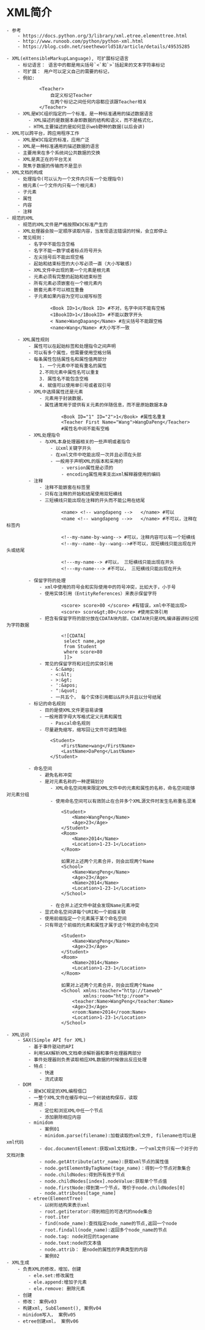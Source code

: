 # XML简介

    - 参考
        - https://docs.python.org/3/library/xml.etree.elementtree.html
        - http://www.runoob.com/python/python-xml.html
        - https://blog.csdn.net/seetheworld518/article/details/49535285
        
    - XML(eXtensibleMarkupLanguage), 可扩展标记语言
        - 标记语言： 语言中的都是用尖括号`<`和`>`括起来的文本字符串标记
        - 可扩展： 用户可以定义自己的需要的标记，
        - 例如:
            
                <Teacher> 
                    自定义标记Teacher
                    在两个标记之间任何内容都应该跟Teacher相关
                </Teacher>
        - XML是W3C组织指定的一个标准，是一种标准通用的描述数据语言
            - XML描述的是数据本身即数据的结构和语义，而不是格式化，
            - HTML主要描述的是如何显示web野种的数据(以后会讲)
    - XML可以跨平台，跨应用程序工作
        - XML是W3C指定的标准，应用广泛
        - XML是一种标准通用的描述数据的语言
        - 主要用来在多个系统间公共数据的交换
        - XML是真正在的平台无关
        - 聚焦于数据的传输而不是显示
    - XML文档的构成
        - 处理指令(可以认为一个文件内只有一个处理指令)
        - 根元素(一个文件内只有一个根元素)
        - 子元素
        - 属性
        - 内容
        - 注释
    - 规范的XML
        - 规范的XML文件是严格按照W3C标准产生的
        - XML处理器会按一定顺序读取内容，当发现语法错误的时候，会立即停止
        - 常见规则：
            - 名字中不能包含空格
            - 名字不能一数字或者标点符号开头
            - 左尖括号后不能出现空格
            - 起始和结束标签的大小写必须一直（大小写敏感)
            - XML文件中出现的第一个元素是根元素
            - 元素必须有完整的起始和结束标签
            - 所有元素必须嵌套在一个根元素内
            - 嵌套元素不可以相互重叠
            - 子元素如果内容为空可以缩写标签
            
                    <Book ID>1</Book ID> #不对，名字中间不能有空格
                    <1BookID>1</1BookID> #不能以数字开头
                    < Name>WangDapang</Name> #左尖括号不能跟空格
                    <name>Wang</Name> #大小写不一致
                
        - XML属性规则 
            - 属性可以在起始标签和处理指令之间声明
            - 可以有多个属性，但需要使用空格分隔
            - 每条属性包括属性名和属性值两部分
                1. 一个元素中不能有重名的属性
                2.不同元素中属性名可以重复
                3. 属性名不能包含空格
                4. 赋值可以使用单引号或者双引号
            - XML中选择属性还是元素
                - 元素用于封装数据，
                - 属性通常用于提供有关元素的伴随信息，而不是原始数据本身
                
                        <Book ID="1" ID="2">1</Book> #属性名重复
                        <Teacher First Name="Wang">WangDaPeng</Teacher>
                        #属性名中间不能有空格
            - XML处理指令
                - 与XML本身处理器相关的一些声明或者指令
                    - 以xml关键字开头
                    - 在xml文件中吃能出现一次并且必须在头部
                    - 一般用于声明XML的版本和采用的
                        - version属性是必须的
                        - encoding属性用来支出xml解释器使用的编码
            - 注释
                - 注释不能嵌套在标签里
                - 只有在注释的开始和结尾使用双短横线
                - 三短横线只能出现在注释的开头而不能公用在结尾
                
                        <name> <!-- wangdapeng -->   </name> #可以
                        <name <!-- wangdapeng -->>   </name> #不可以，注释在标签内
                        
                        <!--my-name-by-wang--> #可以，注释内容可以有一个短横线
                        <!--my--name--by--wang-->#不可以，双短横线只能出现在开头或结尾
                        
                        <!---my-name--> #可以， 三短横线只能出现在开头
                        <!---my-name---> #不可以， 三短横线只能出现在开头
                
            - 保留字符的处理
                - xml中使用的符号会和实际使用中的符号冲突，比如大于，小于号
                - 使用实体引用（EntityReferences）来表示保留字符
                    
                        <score> score>80 </score> #有错误，xml中不能出现>
                        <score> score&gt;80</score> #使用实体引用
                - 把含有保留字符的部分放在CDATA块内部，CDATA块只是XML编译器讲标记视为字符数据
                
                        <![CDATA[
                         select name,age
                         from Student
                         where score>80
                         ]]>
                - 常见的保留字符和对应的实体引用
                    - &:&amp;
                    - <:&lt;
                    - >:&gt;
                    - ':&apos;
                    - ":&quot;
                    - 一共五个， 每个实体引用都以&开头并且以分号结尾
            - 标记的命名规则
                - 目的是使XML文件更容易读懂
                - 一般用首字母大写格式定义元素和属性
                    - Pascal命名规则
                - 尽量避免缩写，缩写回让文件可读性降低 
                
                    <Student>
                        <FirstName>wang</FirstName>
                        <LastName>DaPeng</LastName>
                    </Student>      
                    
            - 命名空间
                - 避免名称冲突
                - 是对元素名称的一种逻辑划分
                    - XML命名空间用来限定XML文件中的元素和属性的名称，命名空间能够对元素分组
                    - 使用命名空间可以有效防止在合并多个XML源文件时发生名称重名混淆
                
                        <Student>
                            <Name>WangPeng</Name>
                            <Age>23</Age>
                        </Student>
                        <Room>
                            <Name>2014</Name>
                            <Location>1-23-1</Location>
                        </Room>
                        
                        如果对上述两个元素合并，则会出现两个Name
                        <School>
                            <Name>WangPeng</Name>
                            <Age>23</Age>
                            <Name>2014</Name>
                            <Location>1-23-1</Location>
                        </School>
                        
                    - 在合并上述文件中就会发现Name元素冲突
                - 显式命名空间讲每个URI和一个前缀关联
                - 使用前缀指定一个元素属于某个命名空间
                - 只有带这个前缀的元素和属性才属于这个特定的命名空间
                
                        <Student>
                            <Name>WangPeng</Name>
                            <Age>23</Age>
                        </Student>
                        <Room>
                            <Name>2014</Name>
                            <Location>1-23-1</Location>
                        </Room>
                        
                        如果对上述两个元素合并，则会出现两个Name
                        <School xmlns:teacher="http://taeweb"
                                xmlns:room="http:/room">
                            <teacher:Name>WangPeng</teacher:Name>
                            <Age>23</Age>
                            <room:Name>2014</room:Name>
                            <Location>1-23-1</Location>
                        </School>
      
    - XML访问                  
        - SAX(Simple API for XML)
            - 基于事件驱动的API
            - 利用SAX解析XML文档牵涉解析器和事件处理器两部分
            - 事件处理器则负责读取相应XML数据的时候做出反应处理
            - 特点：
                - 快速
                - 流式读取
        - DOM
            - 是W3C规定的XML编程借口
            - 一整个XML文件在缓存中以一个树装结构保存，读取
            - 用途：
                - 定位和浏览XML中任一个节点
                - 添加删除相应内容
            - minidom
                - 案例01
                - minidom.parse(filename):加载读取的xml文件, filename也可以是xml代码
                - doc.documentElement:获取xml文档对象，一个xml文件只有一个对于的文档对象
                - node.getAttribute(attr_name):获取xml节点的属性值
                - node.getElementByTagName(tage_name)：得到一个节点对象集合
                - node.childNodes:得到所有孩子节点
                - node.childNodes[index].nodeValue:获取单个节点值
                - node.firstNode:得到第一个节点，等价于node.childNodes[0]
                - node.attributes[tage_name]
            - etree(ElementTree)
                - 以树形结构来表示xml
                - root.getiterator:得到相应的可迭代的node集合
                - root.iter
                - find(node_name):查找指定node_name的节点,返回一个node
                - root.findall(node_name):返回多个node_name的节点
                - node.tag: node对应的tagename
                - node.text:node的文本值
                - node.attrib： 是node的属性的字典类型的内容
                - 案例02
    - XML生成
        - 负责XML的修改，增加，创建
            - ele.set:修改属性
            - ele.append:增加子元素
            - ele.remove: 删除元素
        - 创建
        - 修改： 案例v03
        - 构建xml, SubElement(), 案例v04
        - minidom写入， 案例v05
        - etree创建xml， 案例v06
